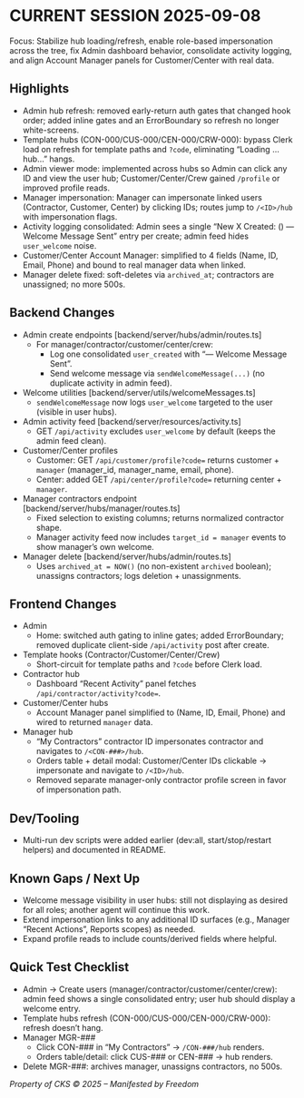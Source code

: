 # CURRENT SESSION 2025-09-08

Focus: Stabilize hub loading/refresh, enable role-based impersonation across the tree, fix Admin dashboard behavior, consolidate activity logging, and align Account Manager panels for Customer/Center with real data.

## Highlights

- Admin hub refresh: removed early-return auth gates that changed hook order; added inline gates and an ErrorBoundary so refresh no longer white-screens.
- Template hubs (CON-000/CUS-000/CEN-000/CRW-000): bypass Clerk load on refresh for template paths and `?code`, eliminating “Loading … hub…” hangs.
- Admin viewer mode: implemented across hubs so Admin can click any ID and view the user hub; Customer/Center/Crew gained `/profile` or improved profile reads.
- Manager impersonation: Manager can impersonate linked users (Contractor, Customer, Center) by clicking IDs; routes jump to `/<ID>/hub` with impersonation flags.
- Activity logging consolidated: Admin sees a single “New X Created: <ID> (<Name>) — Welcome Message Sent” entry per create; admin feed hides `user_welcome` noise.
- Customer/Center Account Manager: simplified to 4 fields (Name, ID, Email, Phone) and bound to real manager data when linked.
- Manager delete fixed: soft-deletes via `archived_at`; contractors are unassigned; no more 500s.

## Backend Changes

- Admin create endpoints [backend/server/hubs/admin/routes.ts]
  - For manager/contractor/customer/center/crew:
    - Log one consolidated `user_created` with “— Welcome Message Sent”.
    - Send welcome message via `sendWelcomeMessage(...)` (no duplicate activity in admin feed).
- Welcome utilities [backend/server/utils/welcomeMessages.ts]
  - `sendWelcomeMessage` now logs `user_welcome` targeted to the user (visible in user hubs).
- Admin activity feed [backend/server/resources/activity.ts]
  - GET `/api/activity` excludes `user_welcome` by default (keeps the admin feed clean).
- Customer/Center profiles
  - Customer: GET `/api/customer/profile?code=` returns customer + `manager` (manager_id, manager_name, email, phone).
  - Center: added GET `/api/center/profile?code=` returning center + `manager`.
- Manager contractors endpoint [backend/server/hubs/manager/routes.ts]
  - Fixed selection to existing columns; returns normalized contractor shape.
  - Manager activity feed now includes `target_id = manager` events to show manager’s own welcome.
- Manager delete [backend/server/hubs/admin/routes.ts]
  - Uses `archived_at = NOW()` (no non-existent `archived` boolean); unassigns contractors; logs deletion + unassignments.

## Frontend Changes

- Admin
  - Home: switched auth gating to inline gates; added ErrorBoundary; removed duplicate client-side `/api/activity` post after create.
- Template hooks (Contractor/Customer/Center/Crew)
  - Short-circuit for template paths and `?code` before Clerk load.
- Contractor hub
  - Dashboard “Recent Activity” panel fetches `/api/contractor/activity?code=`.
- Customer/Center hubs
  - Account Manager panel simplified to (Name, ID, Email, Phone) and wired to returned `manager` data.
- Manager hub
  - “My Contractors” contractor ID impersonates contractor and navigates to `/<CON-###>/hub`.
  - Orders table + detail modal: Customer/Center IDs clickable → impersonate and navigate to `/<ID>/hub`.
  - Removed separate manager-only contractor profile screen in favor of impersonation path.

## Dev/Tooling

- Multi-run dev scripts were added earlier (dev:all, start/stop/restart helpers) and documented in README.

## Known Gaps / Next Up

- Welcome message visibility in user hubs: still not displaying as desired for all roles; another agent will continue this work.
- Extend impersonation links to any additional ID surfaces (e.g., Manager “Recent Actions”, Reports scopes) as needed.
- Expand profile reads to include counts/derived fields where helpful.

## Quick Test Checklist

- Admin → Create users (manager/contractor/customer/center/crew): admin feed shows a single consolidated entry; user hub should display a welcome entry.
- Template hubs refresh (CON-000/CUS-000/CEN-000/CRW-000): refresh doesn’t hang.
- Manager MGR-###
  - Click CON-### in “My Contractors” → `/CON-###/hub` renders.
  - Orders table/detail: click CUS-### or CEN-### → hub renders.
- Delete MGR-###: archives manager, unassigns contractors, no 500s.

*Property of CKS © 2025 – Manifested by Freedom*
